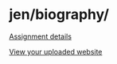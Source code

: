 # jen/biography/

[Assignment details](/homework/biography)

[View your uploaded website](https://mpaulweeks.github.io/cfc2018/students/jen/biography/)
